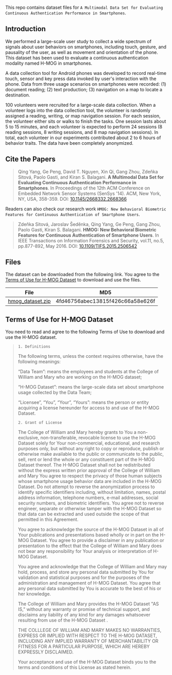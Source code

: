 This repo contains dataset files for `A Multimodal Data Set for Evaluating Continuous Authentication Performance in Smartphones`.

## Introduction
We performed a large-scale user study to collect a wide spectrum of signals about user behaviors on smartphones, including touch, gesture, and pausality of the user, as well as movement and orientation of the phone. This dataset has been used to evaluate a continuous authentication modality named H-MOG in smartphones.

A data collection tool for Android phones was developed to record real-time touch, sensor and key press data invoked by user's interaction with the phone. Data from three usage scenarios on smartphones were recorded: (1) document reading; (2) text production; (3) navigation on a map to locate a destination.

100 volunteers were recruited for a large-scale data collection. When a volunteer logs into the data collection tool, the volunteer is randomly assigned a reading, writing, or map navigation session. For each session, the volunteer either sits or walks to finish the tasks. One session lasts about 5 to 15 minutes, and each volunteer is expected to perform 24 sessions (8 reading sessions, 8 writing sessions, and 8 map navigation sessions). In total, each volunteer in our experiments contributed about 2 to 6 hours of behavior traits. The data have been completely anonymized.

## Cite the Papers
> Qing Yang, Ge Peng, David T. Nguyen, Xin Qi, Gang Zhou, Zdeňka Sitová, Paolo Gasti, and Kiran S. Balagani. **A Multimodal Data Set for Evaluating Continuous Authentication Performance in Smartphones**. In Proceedings of the 12th ACM Conference on Embedded Network Sensor Systems (SenSys '14). ACM, New York, NY, USA, 358-359.  DOI: [10.1145/2668332.2668366](https://doi.org/10.1145/2668332.2668366)

Readers can also check our research work `HMOG: New Behavioral Biometric Features for Continuous Authentication of Smartphone Users`.
> Zdeňka Sitová, Jaroslav Šeděnka, Qing Yang, Ge Peng, Gang Zhou, Paolo Gasti, Kiran S. Balagani. **HMOG: New Behavioral Biometric Features for Continuous Authentication of Smartphone Users**. In IEEE Transactions on Information Forensics and Security, vol.11, no.5, pp.877-892, May 2016.  DOI: [10.1109/TIFS.2015.2506542](https://doi.org/10.1109/TIFS.2015.2506542)

## Files
The dataset can be downloaded from the following link. You agree to the [Terms of Use for H-MOG Dataset](#terms-of-use-for-h-mog-dataset) to download and use the files.

| File | MD5 |
| --- | --- |
| [hmog_dataset.zip]() | 4fd46756abec13815f426c66a58e626f |

## Terms of Use for H-MOG Dataset
You need to read and agree to the following Terms of Use to download and use the H-MOG dataset.

>`1. Definitions`
>
>The following terms, unless the context requires otherwise, have the following meanings:
>
>“Data Team”: means the employees and students at the College of William and Mary who are working on the H-MOG dataset;
>
>“H-MOG Dataset”: means the large-scale data set about smartphone usage collected by the Data Team;
>
>“Licensee”, “You”, “Your”, “Yours”: means the person or entity acquiring a license hereunder for access to and use of the H-MOG Dataset.
>
>`2. Grant of License`
>
>The College of William and Mary hereby grants to You a non-exclusive, non-transferable, revocable license to use the H-MOG Dataset solely for Your non-commercial, educational, and research purposes only, but without any right to copy or reproduce, publish or otherwise make available to the public or communicate to the public, sell, rent or lend the whole or any constituent part of the H-MOG Dataset thereof. The H-MOG Dataset shall not be redistributed without the express written prior approval of the College of William and Mary You agree to respect the privacy of those human subjects whose smartphone usage behavior data are included in the H-MOG Dataset. Do not attempt to reverse the anonymization process to identify specific identifiers including, without limitation, names, postal address information, telephone numbers, e-mail addresses, social security numbers, and biometric identifiers. You agree not to reverse engineer, separate or otherwise tamper with the H-MOG Dataset so that data can be extracted and used outside the scope of that permitted in this Agreement. 
>
>You agree to acknowledge the source of the H-MOG Dataset in all of Your publications and presentations based wholly or in part on the H-MOG Dataset. You agree to provide a disclaimer in any publication or presentation to the effect that the College of William and Mary does not bear any responsibility for Your analysis or interpretation of H-MOG Dataset. 
>
>You agree and acknowledge that the College of William and Mary may hold, process, and store any personal data submitted by You for validation and statistical purposes and for the purposes of the administration and management of H-MOG Dataset. You agree that any personal data submitted by You is accurate to the best of his or her knowledge.
>
>The College of William and Mary provides the H-MOG Dataset "AS IS," without any warranty or promise of technical support, and disclaims any liability of any kind for any damages whatsoever resulting from use of the H-MOG Dataset .
>
>THE COLLLEGE OF WILLIAM AND MARY MAKES NO WARRANTIES, EXPRESS OR IMPLIED WITH RESPECT TO THE H-MOG DATASET, INCLUDING ANY IMPLIED WARRANTY OF MERCHANTABILITY OR FITNESS FOR A PARTICULAR PURPOSE, WHICH ARE HEREBY EXPRESSLY DISCLAIMED.
>
>Your acceptance and use of the H-MOG Dataset binds you to the terms and conditions of this License as stated herein.

